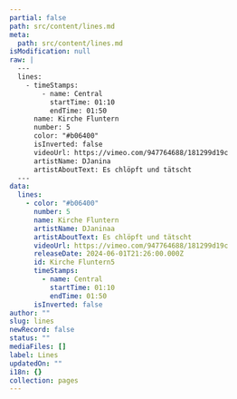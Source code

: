 ```yaml
---
partial: false
path: src/content/lines.md
meta:
  path: src/content/lines.md
isModification: null
raw: |
  ---
  lines:
    - timeStamps:
        - name: Central
          startTime: 01:10
          endTime: 01:50
      name: Kirche Fluntern
      number: 5
      color: "#b06400"
      isInverted: false
      videoUrl: https://vimeo.com/947764688/181299d19c
      artistName: DJanina
      artistAboutText: Es chlöpft und tätscht
  ---
data:
  lines:
    - color: "#b06400"
      number: 5
      name: Kirche Fluntern
      artistName: DJaninaa
      artistAboutText: Es chlöpft und tätscht
      videoUrl: https://vimeo.com/947764688/181299d19c
      releaseDate: 2024-06-01T21:26:00.000Z
      id: Kirche Fluntern5
      timeStamps:
        - name: Central
          startTime: 01:10
          endTime: 01:50
      isInverted: false
author: ""
slug: lines
newRecord: false
status: ""
mediaFiles: []
label: Lines
updatedOn: ""
i18n: {}
collection: pages
---
```

